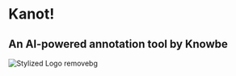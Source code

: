 # Kanot! 
## An AI-powered annotation tool by Knowbe

![Stylized Logo removebg](https://github.com/user-attachments/assets/38d7af27-11ce-4ba6-941a-07218e6dbe8a)

